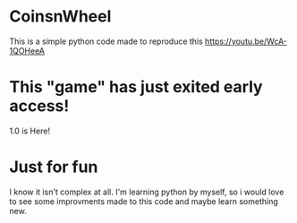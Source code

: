 # CoinsnWheel
This is a simple python code made to reproduce this https://youtu.be/WcA-1QOHeeA

# This "game" has just exited early access!
1.0 is Here!
# Just for fun
I know it isn't complex at all. I'm learning python by myself, so i would love to see some improvments made to this code and maybe learn something new.
